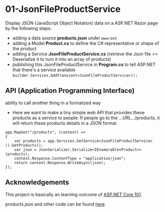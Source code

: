 # 01-JsonFileProductService
Display JSON (JavaScript Object Notation) data on a ASP.NET Razor page by the following steps:
- adding a data source **products.json** under `wwwroot`
- adding a Model **Product.cs** to define the C# representative or shape of the product
- adding a Service **JsonFileProductService.cs** (retrieve the Json file >> Deserialize it to turn it into an array of products) 
- publishing this JsonFileProductService in **Program.cs** to tell ASP.NET that there's a service available 
  `builder.Services.AddTransient<JsonFileProductService>();`

## API (Application Programming Interface)
ability to call another thing in a formalized way
- Here we want to make a tiny simple web API that provides these products as a service to people: If people go to the ...URL.../products, it will return these products details in a JSON format.
```
app.MapGet("/products", (context) =>
{
    var products = app.Services.GetService<JsonFileProductService>().GetProducts();
    var json = JsonSerializer.Serialize<IEnumerable<Product>>(products);
    context.Response.ContentType = "application/json";
    return context.Response.WriteAsync(json); 
});
```

## Acknowledgements
This project is basically an learning outcome of [ASP.NET Core 101](https://youtu.be/lE8NdaX97m0?list=PLdo4fOcmZ0oW8nviYduHq7bmKode-p8Wy).

products.json and other code can be found [here](https://gist.github.com/bradygaster/3d1fcf43d1d1e73ea5d6c1b5aab40130#file-products-json)
